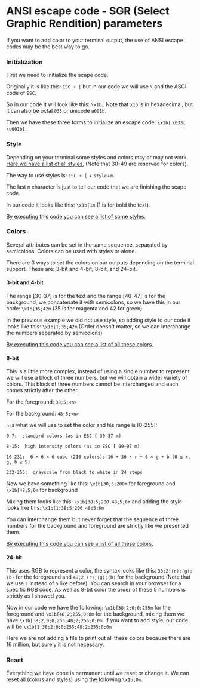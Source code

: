 # ANSI escape code - SGR (Select Graphic Rendition) parameters

If you want to add color to your terminal output, the use of ANSI escape codes may be the best way to go.

### Initialization

First we need to initialize the scape code.

Originally it is like this: `ESC + [` but in our code we will use ` \ ` and the ASCII code of `ESC`.

So in our code it will look like this: `\x1b[` Note that `x1b` is in hexadecimal, but it can also be octal `033` or unicode `u001b`.

Then we have these three forms to initialize an escape code: `\x1b[` `\033[` `\u001b[`.

### Style

Depending on your terminal some styles and colors may or may not work. [Here we have a list of all styles.](https://en.wikipedia.org/wiki/ANSI_escape_code#SGR) (Note that 30-49 are reserved for colors).

The way to use styles is: `ESC + [` + `style`+`m`.

The last `m` character is just to tell our code that we are finishing the scape code.

In our code it looks like this: `\x1b[1m` (1 is for bold the text).

[By executing this code you can see a list of some styles.](https://github.com/Reve7339/ANSIColors-and-style/blob/main/printing/styles.py)

### Colors

Several attributes can be set in the same sequence, separated by semicolons. Colors can be used with styles or alone.

There are 3 ways to set the colors on our outputs depending on the terminal support. These are: 3-bit and 4-bit, 8-bit, and 24-bit.

#### 3-bit and 4-bit

The range [30-37] is for the text and the range [40-47] is for the background, we concatenate it with semicolons, so we have this in our code: `\x1b[35;42m` (35 is for magenta and 42 for green)

In the previous example we did not use style, so adding style to our code it looks like this: `\x1b[1;35;42m` (Order doesn't matter, so we can interchange the numbers separated by semicolons)

[By executing this code you can see a list of all these colors.](https://github.com/Reve7339/ANSIColors-and-style/blob/main/printing/3-4-bit.py)

#### 8-bit

This is a little more complex, instead of using a single number to represent we will use a block of three numbers, but we will obtain a wider variety of colors. This block of three numbers cannot be interchanged and each comes strictly after the other.

For the foreground: `38;5;<n>`

For the background: `48;5;<n>`

`n` is what we will use to set the color and his range is [0-255]:

    0-7:  standard colors (as in ESC [ 30–37 m)

    8-15:  high intensity colors (as in ESC [ 90–97 m)

    16-231:  6 × 6 × 6 cube (216 colors): 16 + 36 × r + 6 × g + b (0 ≤ r, g, b ≤ 5)

    232-255:  grayscale from black to white in 24 steps

Now we have something like this: `\x1b[38;5;200m` for foreground and `\x1b[48;5;6m` for background

Mixing them looks like this: `\x1b[38;5;200;48;5;6m` and adding the style looks like this: `\x1b[1;38;5;200;48;5;6m`

You can interchange them but never forget that the sequence of three numbers for the background and foreground are strictly like we presented them.

[By executing this code you can see a list of all these colors.](https://github.com/Reve7339/ANSIColors-and-style/blob/main/printing/8-bit.py)

#### 24-bit

This uses RGB to represent a color, the syntax looks like this: `38;2;⟨r⟩;⟨g⟩;⟨b⟩` for the foreground and `48;2;⟨r⟩;⟨g⟩;⟨b⟩` for the background (Note that we use `2` instead of `5` like before). You can search in your browser for a specific RGB code. As well as 8-bit color the order of these 5 numbers is strictly as I showed you.

Now in our code we have the following: `\x1b[38;2;0;0;255m` for the foreground and `\x1b[48;2;255;0;0m` for the background, mixing them we have `\x1b[38;2;0;0;255;48;2;255;0;0m`. If you want to add style, our code will be `\x1b[1;38;2;0;0;255;48;2;255;0;0m`

Here we are not adding a file to print out all these colors because there are 16 million, but surely it is not necessary.

### Reset

Everything we have done is permanent until we reset or change it. We can reset all (colors and styles) using the following `\x1b[0m`.
